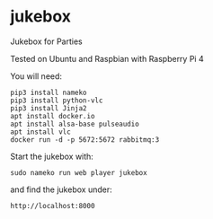 # jukebox
Jukebox for Parties

Tested on Ubuntu and Raspbian with Raspberry Pi 4

You will need:

    pip3 install nameko
    pip3 install python-vlc
    pip3 install Jinja2
    apt install docker.io
    apt install alsa-base pulseaudio
    apt install vlc
    docker run -d -p 5672:5672 rabbitmq:3

Start the jukebox with:

    sudo nameko run web player jukebox

and find the jukebox under:
    
    http://localhost:8000
